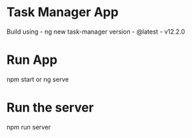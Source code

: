 # Task Manager App

Build using - ng new task-manager
version - @latest - v12.2.0

# Run App

npm start or ng serve

# Run the server

<!-- runs on PORT:5000 -->

npm run server
